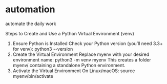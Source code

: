 # automation
automate the daily work

Steps to Create and Use a Python Virtual Environment (venv)
1. Ensure Python is Installed
Check your Python version (you’ll need 3.3+ for venv):
python3 --version
2. Create the Virtual Environment
Replace myenv with your desired environment name:
python3 -m venv myenv
This creates a folder myenv/ containing a standalone Python environment.
3. Activate the Virtual Environment
On Linux/macOS:
source myenv/bin/activate

